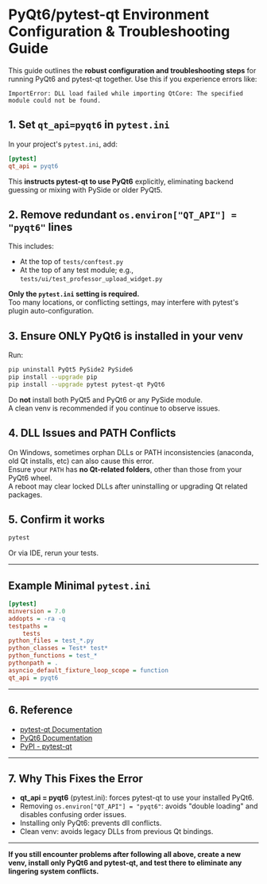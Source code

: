 # PyQt6/pytest-qt Environment Configuration & Troubleshooting Guide

This guide outlines the **robust configuration and troubleshooting steps** for running PyQt6 and pytest-qt together. Use this if you experience errors like:

```
ImportError: DLL load failed while importing QtCore: The specified module could not be found.
```

## 1. Set `qt_api=pyqt6` in `pytest.ini`

In your project's `pytest.ini`, add:

```ini
[pytest]
qt_api = pyqt6
```
This **instructs pytest-qt to use PyQt6** explicitly, eliminating backend guessing or mixing with PySide or older PyQt5.

## 2. Remove redundant `os.environ["QT_API"] = "pyqt6"` lines

This includes:
- At the top of `tests/conftest.py`
- At the top of any test module; e.g., `tests/ui/test_professor_upload_widget.py`

**Only the `pytest.ini` setting is required.**  
Too many locations, or conflicting settings, may interfere with pytest's plugin auto-configuration.

## 3. Ensure ONLY PyQt6 is installed in your venv

Run:

```sh
pip uninstall PyQt5 PySide2 PySide6
pip install --upgrade pip
pip install --upgrade pytest pytest-qt PyQt6
```
Do **not** install both PyQt5 and PyQt6 or any PySide module.  
A clean venv is recommended if you continue to observe issues.

## 4. DLL Issues and PATH Conflicts

On Windows, sometimes orphan DLLs or PATH inconsistencies (anaconda, old Qt installs, etc) can also cause this error.  
Ensure your `PATH` has **no Qt-related folders**, other than those from your PyQt6 wheel.  
A reboot may clear locked DLLs after uninstalling or upgrading Qt related packages.

## 5. Confirm it works

```sh
pytest
```
Or via IDE, rerun your tests.


---
## Example Minimal `pytest.ini`

```ini
[pytest]
minversion = 7.0
addopts = -ra -q
testpaths = 
    tests
python_files = test_*.py
python_classes = Test* test*
python_functions = test_*
pythonpath = .
asyncio_default_fixture_loop_scope = function
qt_api = pyqt6
```

---

## 6. Reference

- [pytest-qt Documentation](https://pytest-qt.readthedocs.io/en/latest/)
- [PyQt6 Documentation](https://www.riverbankcomputing.com/static/Docs/PyQt6/)
- [PyPI - pytest-qt](https://pypi.org/project/pytest-qt/)

---

## 7. Why This Fixes the Error

- **qt_api = pyqt6** (pytest.ini): forces pytest-qt to use your installed PyQt6.
- Removing `os.environ["QT_API"] = "pyqt6"`: avoids "double loading" and disables confusing order issues.
- Installing only PyQt6: prevents dll conflicts.
- Clean venv: avoids legacy DLLs from previous Qt bindings.

---

**If you still encounter problems after following all above, create a new venv, install only PyQt6 and pytest-qt, and test there to eliminate any lingering system conflicts.**
